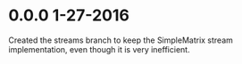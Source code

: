 # 0.0.0 1-27-2016

Created the streams branch to keep the SimpleMatrix stream implementation, even though it is very inefficient.
